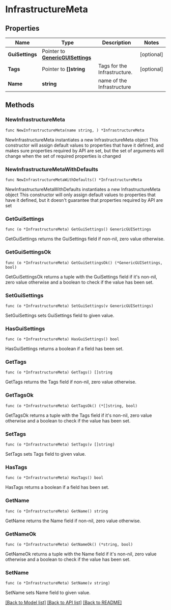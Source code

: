 # InfrastructureMeta

## Properties

Name | Type | Description | Notes
------------ | ------------- | ------------- | -------------
**GuiSettings** | Pointer to [**GenericGUISettings**](GenericGUISettings.md) |  | [optional] 
**Tags** | Pointer to **[]string** | Tags for the Infrastructure. | [optional] 
**Name** | **string** | name of the Infrastructure | 

## Methods

### NewInfrastructureMeta

`func NewInfrastructureMeta(name string, ) *InfrastructureMeta`

NewInfrastructureMeta instantiates a new InfrastructureMeta object
This constructor will assign default values to properties that have it defined,
and makes sure properties required by API are set, but the set of arguments
will change when the set of required properties is changed

### NewInfrastructureMetaWithDefaults

`func NewInfrastructureMetaWithDefaults() *InfrastructureMeta`

NewInfrastructureMetaWithDefaults instantiates a new InfrastructureMeta object
This constructor will only assign default values to properties that have it defined,
but it doesn't guarantee that properties required by API are set

### GetGuiSettings

`func (o *InfrastructureMeta) GetGuiSettings() GenericGUISettings`

GetGuiSettings returns the GuiSettings field if non-nil, zero value otherwise.

### GetGuiSettingsOk

`func (o *InfrastructureMeta) GetGuiSettingsOk() (*GenericGUISettings, bool)`

GetGuiSettingsOk returns a tuple with the GuiSettings field if it's non-nil, zero value otherwise
and a boolean to check if the value has been set.

### SetGuiSettings

`func (o *InfrastructureMeta) SetGuiSettings(v GenericGUISettings)`

SetGuiSettings sets GuiSettings field to given value.

### HasGuiSettings

`func (o *InfrastructureMeta) HasGuiSettings() bool`

HasGuiSettings returns a boolean if a field has been set.

### GetTags

`func (o *InfrastructureMeta) GetTags() []string`

GetTags returns the Tags field if non-nil, zero value otherwise.

### GetTagsOk

`func (o *InfrastructureMeta) GetTagsOk() (*[]string, bool)`

GetTagsOk returns a tuple with the Tags field if it's non-nil, zero value otherwise
and a boolean to check if the value has been set.

### SetTags

`func (o *InfrastructureMeta) SetTags(v []string)`

SetTags sets Tags field to given value.

### HasTags

`func (o *InfrastructureMeta) HasTags() bool`

HasTags returns a boolean if a field has been set.

### GetName

`func (o *InfrastructureMeta) GetName() string`

GetName returns the Name field if non-nil, zero value otherwise.

### GetNameOk

`func (o *InfrastructureMeta) GetNameOk() (*string, bool)`

GetNameOk returns a tuple with the Name field if it's non-nil, zero value otherwise
and a boolean to check if the value has been set.

### SetName

`func (o *InfrastructureMeta) SetName(v string)`

SetName sets Name field to given value.



[[Back to Model list]](../README.md#documentation-for-models) [[Back to API list]](../README.md#documentation-for-api-endpoints) [[Back to README]](../README.md)


